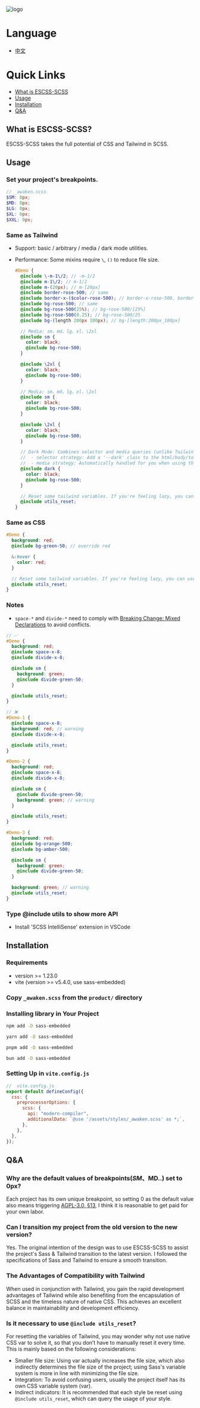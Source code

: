 ![logo](https://github.com/ESCSS-labs/ESCSS/blob/main/assets/logo.png)

# Language

- [中文](./README-zh.md)

# Quick Links

- [What is ESCSS-SCSS](#what-is-escss-scss)
- [Usage](#usage)
- [Installation](#installation)
- [Q&A](#qa)

## What is ESCSS-SCSS?

ESCSS-SCSS takes the full potential of CSS and Tailwind in SCSS.

## Usage

### Set your project's breakpoints.

```scss
// _awaken.scss
$SM: 0px;
$MD: 0px;
$LG: 0px;
$XL: 0px;
$XXL: 0px;
```

### Same as Tailwind

- Support: basic / arbitrary / media / dark mode utilities.
- Performance: Some mixins require `\`, `()` to reduce file size.

  ```scss
  #Demo {
    @include \-m-1\/2; // -m-1/2
    @include m-1\/2; // m-1/2
    @include m-(20px); // m-[20px]
    @include border-rose-500; // same
    @include border-x-($color-rose-500); // border-x-rose-500, border-x/y/s/e/t/r/b/l-($color)
    @include bg-rose-500; // same
    @include bg-rose-500(25%); // bg-rose-500/[25%]
    @include bg-rose-500(0.25); // bg-rose-500/25
    @include bg-(length 200px 100px); // bg-[length:200px_100px]

    // Media: sm、md、lg、xl、\2xl
    @include sm {
      color: black;
      @include bg-rose-500;
    }

    @include \2xl {
      color: black;
      @include bg-rose-500;
    }

    // Media: sm、md、lg、xl、\2xl
    @include sm {
      color: black;
      @include bg-rose-500;
    }

    @include \2xl {
      color: black;
      @include bg-rose-500;
    }

    // Dark Mode: Combines selector and media queries (unlike Tailwind)
    //  - selector strategy: Add a '--dark' class to the html/body/top level, and toggle the class using JavaScript.
    //  - media strategy: Automatically handled for you when using the @include dark. Only be triggered if the user has set their browser to dark mode.
    @include dark {
      color: black;
      @include bg-rose-500;
    }

    // Reset some tailwind variables. If you're feeling lazy, you can use it in every ID/Class (recommended).
    @include utils_reset;
  }
  ```

### Same as CSS

```scss
#Demo {
  background: red;
  @include bg-green-50; // override red

  &:hover {
    color: red;
  }

  // Reset some tailwind variables. If you're feeling lazy, you can use it in every ID/Class (recommended).
  @include utils_reset;
}
```

### Notes

- `space-*` and `divide-*` need to comply with [Breaking Change: Mixed Declarations](https://sass-lang.com/documentation/breaking-changes/mixed-decls/) to avoid conflicts.

```scss
// ✅
#Demo {
  background: red;
  @include space-x-8;
  @include divide-x-8;

  @include sm {
    background: green;
    @include divide-green-50;
  }

  @include utils_reset;
}

// ❌
#Demo-1 {
  @include space-x-8;
  background: red; // warning
  @include divide-x-8;

  @include utils_reset;
}

#Demo-2 {
  background: red;
  @include space-x-8;
  @include divide-x-8;

  @include sm {
    @include divide-green-50;
    background: green; // warning
  }

  @include utils_reset;
}

#Demo-3 {
  background: red;
  @include bg-orange-500;
  @include bg-amber-500;

  @include sm {
    background: green;
    @include divide-green-50;
  }

  background: green; // warning
  @include utils_reset;
}
```

### Type @include utils to show more API

- Install 'SCSS IntelliSense' extension in VSCode

## Installation

### Requirements

- version >= 1.23.0
- vite (version >= v5.4.0, use sass-embedded)

### Copy `_awaken.scss` from the `product/` directory

### Installing library in Your Project

```bash
npm add -D sass-embedded
```

```bash
yarn add -D sass-embedded
```

```bash
pnpm add -D sass-embedded
```

```bash
bun add -D sass-embedded
```

### Setting Up in `vite.config.js`

```js
//  vite.config.js
export default defineConfig({
  css: {
    preprocessorOptions: {
      scss: {
        api: "modern-compiler",
        additionalData: `@use '/assets/styles/_awaken.scss' as *;`,
      },
    },
  },
});
```

## Q&A

### Why are the default values of breakpoints($SM、$MD..) set to 0px?

Each project has its own unique breakpoint, so setting 0 as the default value also means triggering [AGPL-3.0, §13](https://www.gnu.org/licenses/agpl-3.0.en.html), I think it is reasonable to get paid for your own labor.

### Can I transition my project from the old version to the new version?

Yes. The original intention of the design was to use ESCSS-SCSS to assist the project's Sass & Tailwind transition to the latest version. I followed the specifications of Sass and Tailwind to ensure a smooth transition.

### The Advantages of Compatibility with Tailwind

When used in conjunction with Tailwind, you gain the rapid development advantages of Tailwind while also benefiting from the encapsulation of SCSS and the timeless nature of native CSS. This achieves an excellent balance in maintainability and development efficiency.

### Is it necessary to use `@include utils_reset`?

For resetting the variables of Tailwind, you may wonder why not use native CSS var to solve it, so that you don’t have to manually reset it every time. This is mainly based on the following considerations:

- Smaller file size: Using var actually increases the file size, which also indirectly determines the file size of the project; using Sass's variable system is more in line with minimizing the file size.
- Integration: To avoid confusing users, usually the project itself has its own CSS variable system (var).
- Indirect indicators: It is recommended that each style be reset using `@include utils_reset`, which can query the usage of your style.
